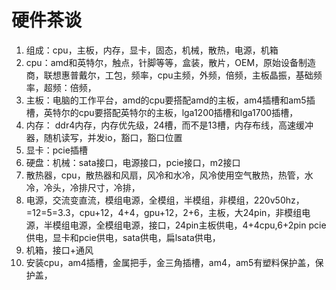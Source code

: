 # 硬件茶谈
1. 组成：cpu，主板，内存，显卡，固态，机械，散热，电源，机箱
2. cpu：amd和英特尔，触点，针脚等等，盒装，散片，OEM，原始设备制造商，联想惠普戴尔，工包，频率，cpu主频，外频，倍频，主板晶振，基础频率，超频：倍频，
3. 主板：电脑的工作平台，amd的cpu要搭配amd的主板，am4插槽和am5插槽，英特尔的cpu要搭配英特尔的主板，lga1200插槽和lga1700插槽，
4. 内存： ddr4内存，内存优先级，24槽，而不是13槽，内存布线，高速缓冲器，随机读写，并发io，豁口，豁口位置
5. 显卡：pcie插槽
6. 硬盘：机械：sata接口，电源接口，pcie接口，m2接口
7. 散热器，cpu，散热器和风扇，风冷和水冷，风冷使用空气散热，热管，水冷，冷头，冷排尺寸，冷排，
8. 电源，交流变直流，模组电源，全模组，半模组，非模组，220v50hz，=12=5=3.3，cpu+12，4+4，gpu+12，2+6，主板，大24pin，非模组电源，半模组电源，全模组电源，接口，24pin主板供电，4+4cpu,6+2pin pcie供电，显卡和pcie供电，sata供电，扁lsata供电，
9. 机箱，接口+通风
10. 安装cpu，am4插槽，金属把手，金三角插槽，am4，am5有塑料保护盖，保护盖，